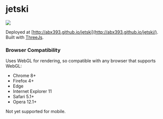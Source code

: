 # jetski
![](images/Animation.gif)

Deployed at [http://abx393.github.io/jetski](http://abx393.github.io/jetski/).
Built with [ThreeJs](https://github.com/mrdoob/three.js/).

### Browser Compatibility
Uses WebGL for rendering, so compatible with any browser that supports WebGL:
* Chrome 8+
* Firefox 4+
* Edge
* Internet Explorer 11
* Safari 5.1+
* Opera 12.1+

Not yet supported for mobile.
